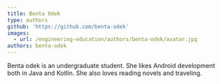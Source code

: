 ```yaml
---
title: Benta Odek
type: authors
github: 'https://github.com/benta-odek'
images:
  - url: /engineering-education/authors/benta-odek/avatar.jpg
authors: benta-odek
---
```

Benta odek is an undergraduate student. She likes Android development both in Java and Kotlin. She also loves reading novels and traveling.
